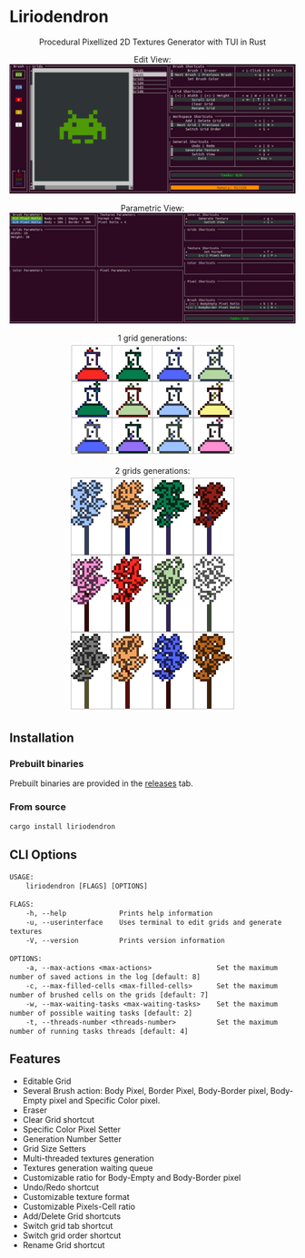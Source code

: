 # Liriodendron

<div align="center">

Procedural Pixellized 2D Textures Generator with TUI in Rust

Edit View:
<img src="./assets/Liriodendron_editview_0_2_0.png" />

Parametric View:
<img src="./assets/Liriodendron_parametricview_0_2_0.png" />

1 grid generations:</br>
<img src="./assets/1gridtextures.png" />

2 grids generations:</br>
<img src="./assets/composedtextures.png" />

</div>

## Installation

### Prebuilt binaries

Prebuilt binaries are provided in the [releases](https://github.com/pabtomas/liriodendron/releases) tab.

### From source

```bash
cargo install liriodendron
```

## CLI Options

```
USAGE:
    liriodendron [FLAGS] [OPTIONS]

FLAGS:
    -h, --help             Prints help information
    -u, --userinterface    Uses terminal to edit grids and generate textures
    -V, --version          Prints version information

OPTIONS:
    -a, --max-actions <max-actions>                Set the maximum number of saved actions in the log [default: 8]
    -c, --max-filled-cells <max-filled-cells>      Set the maximum number of brushed cells on the grids [default: 7]
    -w, --max-waiting-tasks <max-waiting-tasks>    Set the maximum number of possible waiting tasks [default: 2]
    -t, --threads-number <threads-number>          Set the maximum number of running tasks threads [default: 4]
```

## Features

 - Editable Grid
 - Several Brush action: Body Pixel, Border Pixel, Body-Border pixel, Body-Empty pixel and Specific Color pixel.
 - Eraser
 - Clear Grid shortcut
 - Specific Color Pixel Setter
 - Generation Number Setter
 - Grid Size Setters
 - Multi-threaded textures generation
 - Textures generation waiting queue
 - Customizable ratio for Body-Empty and Body-Border pixel
 - Undo/Redo shortcut
 - Customizable texture format
 - Customizable Pixels-Cell ratio
 - Add/Delete Grid shortcuts
 - Switch grid tab shortcut
 - Switch grid order shortcut
 - Rename Grid shortcut
